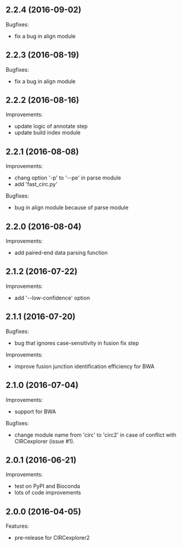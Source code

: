 ## 2.2.4 (2016-09-02)

Bugfixes:

* fix a bug in align module

## 2.2.3 (2016-08-19)

Bugfixes:

* fix a bug in align module

## 2.2.2 (2016-08-16)

Improvements:

* update logic of annotate step
* update build index module

## 2.2.1 (2016-08-08)

Improvements:

* chang option '-p' to '--pe' in parse module
* add 'fast_circ.py'

Bugfixes:

* bug in align module because of parse module

## 2.2.0 (2016-08-04)

Improvements:

* add paired-end data parsing function

## 2.1.2 (2016-07-22)

Improvements:

* add '--low-confidence' option

## 2.1.1 (2016-07-20)

Bugfixes:

* bug that ignores case-sensitivity in fusion fix step

Improvements:

* improve fusion junction identification efficiency for BWA

## 2.1.0 (2016-07-04)

Improvements:

* support for BWA

Bugfixes:

* change module name from 'circ' to 'circ2' in case of conflict with CIRCexplorer (issue #1).

## 2.0.1 (2016-06-21)

Improvements:

* test on PyPI and Bioconda
* lots of code improvements

## 2.0.0 (2016-04-05)

Features:

* pre-release for CIRCexplorer2
